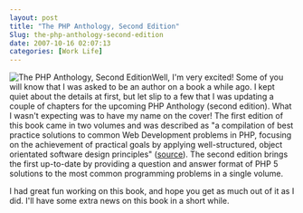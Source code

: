 ```yaml
---
layout: post
title: "The PHP Anthology, Second Edition"
Slug: the-php-anthology-second-edition
date: 2007-10-16 02:07:13
categories: [Work Life]
---
```

![The PHP Anthology, Second Edition](https://bendechrai.com/wp-content/uploads/2007/10/php_anthology_second_edition_cover.jpg "The PHP Anthology, Second Edition")Well, I'm very excited! Some of you will know that I was asked to be an author on a book a while ago. I kept quiet about the details at first, but let slip to a few that I was updating a couple of chapters for the upcoming PHP Anthology (second edition). What I wasn't expecting was to have my name on the cover! The first edition of this book came in two volumes and was described as "a compilation of best practice solutions to common Web Development problems in PHP, focusing on the achievement of practical goals by applying well-structured, object orientated software design principles" ([source](http://www.oreilly.com/catalog/0957921845/)). The second edition brings the first up-to-date by providing a question and answer format of PHP 5 solutions to the most common programming problems in a single volume.

I had great fun working on this book, and hope you get as much out of it as I did. I'll have some extra news on this book in a short while.

